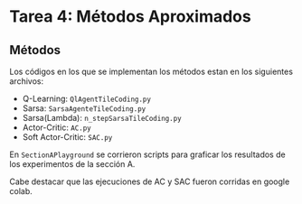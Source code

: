 # Tarea 4: Métodos Aproximados

## Métodos 

Los códigos en los que se implementan los métodos estan en los siguientes archivos:
- Q-Learning: `QlAgentTileCoding.py`
- Sarsa: `SarsaAgenteTileCoding.py`
- Sarsa(Lambda): `n_stepSarsaTileCoding.py`
- Actor-Critic: `AC.py`
- Soft Actor-Critic: `SAC.py`

En `SectionAPlayground` se corrieron scripts para graficar los resultados de los experimentos de la sección A.

Cabe destacar que las ejecuciones de AC y SAC fueron corridas en google colab.